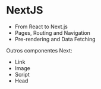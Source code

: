 # NextJS
- From React to Next.js
- Pages, Routing and Navigation
- Pre-rendering and Data Fetching

Outros componentes Next:
- Link
- Image
- Script
- Head